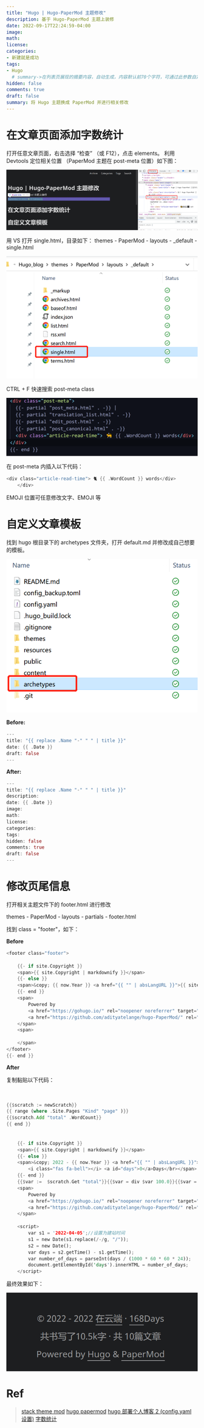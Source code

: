 ```yaml
---
title: "Hugo | Hugo-PaperMod 主题修改"
description: 基于 Hugo-PaperMod 主题上装修
date: 2022-09-17T22:24:59-04:00
image: 
math:
license: 
categories:
- 新建就是成功
tags:
- Hugo
  # summary->在列表页展现的摘要内容，自动生成，内容默认前70个字符，可通过此参数自定义，一般无需专门设置
hidden: false
comments: true
draft: false
summary: 将 Hugo 主题换成 PaperMod 并进行相关修改
---
```




# 在文章页面添加字数统计

打开任意文章页面，右击选择 “检查” （或 F12），点击 elements。
利用 Devtools 定位相关位置 （PaperMod 主题在 post-meta 位置）如下图：

![](https://raw.githubusercontent.com/Gilgamel/img-host/main/hugo/20220918012845.png)

用 VS 打开 single.html，目录如下：
themes - PaperMod - layouts - _default - single.html

![](https://raw.githubusercontent.com/Gilgamel/img-host/main/hugo/20220918012552.png)

CTRL + F 快速搜索 post-meta class 

![](https://raw.githubusercontent.com/Gilgamel/img-host/main/hugo/20220918013200.png)

在 post-meta 内插入以下代码：

``` rust {linenos=table}
<div class="article-read-time"> 🐈‍ {{ .WordCount }} words</div>
    </div>
```

EMOJI 位置可任意修改文字、EMOJI 等


# 自定义文章模板

找到 hugo 根目录下的 archetypes 文件夹，打开 default.md 并修改成自己想要的模板。

![](https://raw.githubusercontent.com/Gilgamel/img-host/main/hugo/20220917230200.png)

**Before:**
``` rust {linenos=table}
---
title: "{{ replace .Name "-" " " | title }}"
date: {{ .Date }}
draft: false
---

```

**After:**

```rust {linenos=table}
---
title: "{{ replace .Name "-" " " | title }}"
description: 
date: {{ .Date }}
image: 
math:
license: 
categories:
tags:
hidden: false
comments: true
draft: false
---
```

# 修改页尾信息

打开相关主题文件下的 footer.html 进行修改

themes - PaperMod - layouts - partials - footer.html

找到 class = "footer"，如下：

**Before**

``` rust {linenos=table}
<footer class="footer">

    {{- if site.Copyright }}
    <span>{{ site.Copyright | markdownify }}</span>
    {{- else }}
    <span>&copy; {{ now.Year }} <a href="{{ "" | absLangURL }}">{{ site.Title }}</a></span>
    {{- end }}
    <span>
        Powered by
        <a href="https://gohugo.io/" rel="noopener noreferrer" target="_blank">Hugo</a> &
        <a href="https://github.com/adityatelange/hugo-PaperMod/" rel="noopener" target="_blank">PaperMod</a>
    </span>
    <span>

    </span>
</footer>
{{- end }}
```
**After**

复制黏贴以下代码：

``` rust {linenos=table}


{{$scratch := newScratch}}
{{ range (where .Site.Pages "Kind" "page" )}}
{{$scratch.Add "total" .WordCount}}
{{ end }}


    {{- if site.Copyright }}
    <span>{{ site.Copyright | markdownify }}</span>
    {{- else }}
    <span>&copy; 2022 - {{ now.Year }} <a href="{{ "" | absLangURL }}">{{ site.Title }}</a> · 
        <i class="fas fa-bell"></i> <a id="days">0</a>Days</br></span>
    {{- end }}
    {{$var :=  $scratch.Get "total"}}{{$var = div $var 100.0}}{{$var = math.Ceil $var}}{{$var = div $var 10.0}}共书写了{{$var}}k字 · 共 {{ len (where .Site.RegularPages "Section" "post") }}篇文章</br><span>
    <span>
        Powered by
        <a href="https://gohugo.io/" rel="noopener noreferrer" target="_blank">Hugo</a> &
        <a href="https://github.com/adityatelange/hugo-PaperMod/" rel="noopener" target="_blank">PaperMod</a></br>
    </span>

    <script>
        var s1 = '2022-04-05';//设置为建站时间
        s1 = new Date(s1.replace(/-/g, "/"));
        s2 = new Date();
        var days = s2.getTime() - s1.getTime();
        var number_of_days = parseInt(days / (1000 * 60 * 60 * 24));
        document.getElementById('days').innerHTML = number_of_days;
    </script>


```

最终效果如下：

![](https://raw.githubusercontent.com/Gilgamel/img-host/main/hugo/20220920171617.png)


# Ref
> [stack theme mod](https://mantyke.icu/posts/2022/stack-theme-mod/)
> [hugo papermod](https://github.com/adityatelange/hugo-PaperMod)
> [hugo 部署个人博客 2 (config.yaml 设置)](https://333rd.net/posts/tech/hugo%E9%83%A8%E7%BD%B2%E4%B8%AA%E4%BA%BA%E5%8D%9A%E5%AE%A22/)
> [字数统计](https://mogeko.me/posts/zh-cn/033/)
